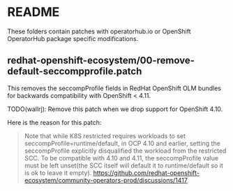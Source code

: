 # README

These folders contain patches with operatorhub.io or OpenShift OperatorHub package specific
modifications.

## redhat-openshift-ecosystem/00-remove-default-seccompprofile.patch

This removes the seccompProfile fields in RedHat OpenShift OLM bundles
for backwards compatibility with OpenShift < 4.11.

TODO(wallrj): Remove this patch when we drop support for OpenShift 4.10.

Here is the reason for this patch:
> Note that while K8S restricted requires workloads to set
> seccompProfile=runtime/default, in OCP 4.10 and earlier, setting the
> seccompProfile explicitly disqualified the workload from the restricted SCC.
> To be compatible with 4.10 and 4.11, the seccompProfile value must be left
> unset(the SCC itself will default it to runtime/default so it is ok to leave
> it empty).
https://github.com/redhat-openshift-ecosystem/community-operators-prod/discussions/1417
